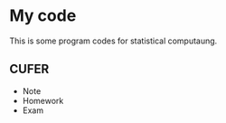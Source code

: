 My code
=======

This is some program codes for statistical computaung.

CUFER
-----

* Note
* Homework
* Exam

